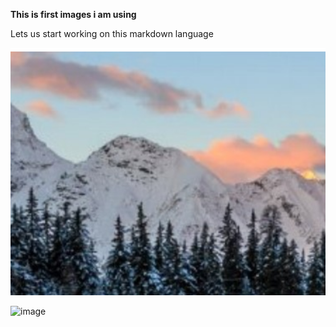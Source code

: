 __This is first images i am using__

Lets us start working on this markdown language

![scene](/scene.png)

![image](https://user-images.githubusercontent.com/25786445/90333751-f3434b80-dfe5-11ea-8557-bf26591f831a.png)


